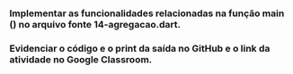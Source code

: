 ### Implementar as funcionalidades relacionadas na função main () no arquivo fonte 14-agregacao.dart.
### Evidenciar o código e o print da saída no GitHub e o link da atividade no Google Classroom.

